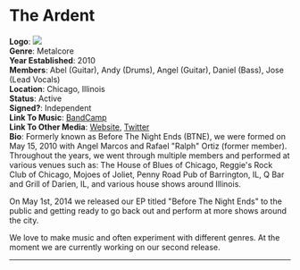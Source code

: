 # The Ardent
**Logo**: ![](https://i.imgur.com/eXrtt1q.png) <br/>
**Genre**: Metalcore <br/>
**Year Established**: 2010 <br />
**Members**: Abel (Guitar), Andy (Drums), Angel (Guitar), Daniel (Bass), Jose (Lead Vocals)  <br/>
**Location**: Chicago, Illinois <br/>
**Status**: Active <br/>
**Signed?**: Independent <br/>
**Link To Music**: [BandCamp](https://theardentband.bandcamp.com) <br/>
**Link To Other Media**:
[Website](https://theardentband.com), [Twitter](https://twitter.com/theardentband) <br/>
**Bio**: Formerly known as Before The Night Ends (BTNE), we were formed on May 15, 2010 with Angel Marcos and Rafael "Ralph" Ortiz (former member). Throughout the years, we went through multiple members and performed at various venues such as: The House of Blues of Chicago, Reggie's Rock Club of Chicago, Mojoes of Joliet, Penny Road Pub of Barrington, IL, Q Bar and Grill of Darien, IL, and various house shows around Illinois.

On May 1st, 2014 we released our EP titled "Before The Night Ends" to the public and getting ready to go back out and perform at more shows around the city.

We love to make music and often experiment with different genres. At the moment we are currently working on our second release.
<br/>

---

